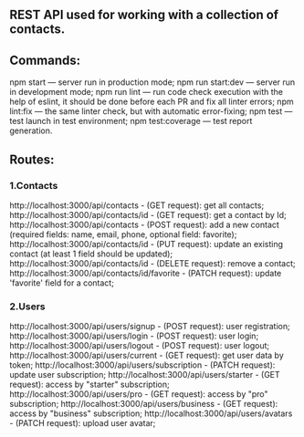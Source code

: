 <h2>REST API used for working with a collection of contacts.</h2>

<h2>Commands:</h2>
npm start — server run in production mode;
npm run start:dev — server run in development mode;
npm run lint — run code check execution with the help of eslint, it should be done before each PR and fix all linter errors;
npm lint:fix — the same linter check, but with automatic error-fixing;
npm test — test launch in test environment;
npm test:coverage — test report generation.

<h2>Routes:</h2>
<h3>1.Contacts</h3>
http://localhost:3000/api/contacts - (GET request): get all contacts;
http://localhost:3000/api/contacts/id - (GET request): get a contact by Id;
http://localhost:3000/api/contacts - (POST request): add a new contact (required fields: name, email, phone, optional field: favorite);
http://localhost:3000/api/contacts/id - (PUT request): update an existing contact (at least 1 field should be updated);
http://localhost:3000/api/contacts/id - (DELETE request): remove a contact;
http://localhost:3000/api/contacts/id/favorite - (PATCH request): update 'favorite' field for a contact;

<h3>2.Users</h3>
http://localhost:3000/api/users/signup - (POST request): user registration;
http://localhost:3000/api/users/login - (POST request): user login;
http://localhost:3000/api/users/logout - (POST request): user logout;
http://localhost:3000/api/users/current - (GET request): get user data by token;
http://localhost:3000/api/users/subscription - (PATCH request): update user subscription;
http://localhost:3000/api/users/starter - (GET request): access by "starter" subscription;
http://localhost:3000/api/users/pro - (GET request): access by "pro" subscription;
http://localhost:3000/api/users/business - (GET request): access by "business" subscription;
http://localhost:3000/api/users/avatars - (PATCH request): upload user avatar;

